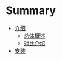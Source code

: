 # Summary

* [介绍](introduction/README.md)
  * [总体概述](introduction/general.md)
  * [对比介绍](introduction/contrast.md)
* [安装](install/README.md)
